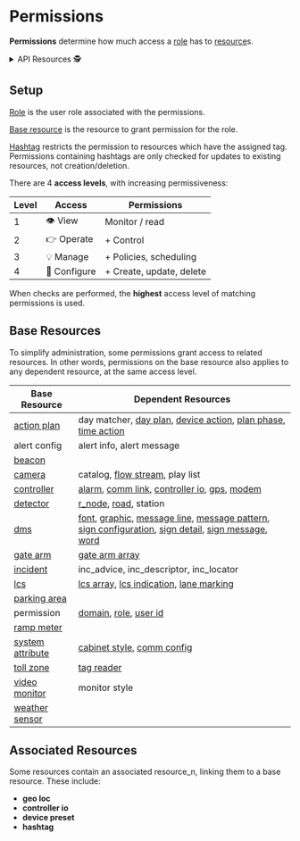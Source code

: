 # Permissions

**Permissions** determine how much access a [role] has to [resource]s.

<details>
<summary>API Resources 🕵️ </summary>

* `iris/api/permission`
* `iris/api/permission/{name}`
* `iris/api/access`

| Access       | Primary                                      |
|--------------|----------------------------------------------|
| 👁️  View      | name                                         |
| 🔧 Configure | role, base\_resource, hashtag, access\_level |

</details>

## Setup

[Role] is the user role associated with the permissions.

[Base resource](#base-resources) is the resource to grant permission for the
role.

[Hashtag] restricts the permission to resources which have the assigned tag.
Permissions containing hashtags are only checked for updates to existing
resources, not creation/deletion.

There are 4 **access levels**, with increasing permissiveness:

| Level | Access       | Permissions              |
|-------|--------------|--------------------------|
|     1 | 👁️  View      | Monitor / read           |
|     2 | 👉 Operate   | + Control                |
|     3 | 💡 Manage    | + Policies, scheduling   |
|     4 | 🔧 Configure | + Create, update, delete |

When checks are performed, the **highest** access level of matching permissions
is used.

## Base Resources

To simplify administration, some permissions grant access to related resources.
In other words, permissions on the base resource also applies to any dependent
resource, at the same access level.

| Base Resource      | Dependent Resources                                   |
|--------------------|-------------------------------------------------------|
| [action plan]      | day matcher, [day plan], [device action], [plan phase], [time action] |
| alert config       | alert info, alert message                             |
| [beacon]           |                                                       |
| [camera]           | catalog, [flow stream], play list                     |
| [controller]       | [alarm], [comm link], [controller io], [gps], [modem] |
| [detector]         | [r_node], [road], station                             |
| [dms]              | [font], [graphic], [message line], [message pattern], [sign configuration], [sign detail], [sign message], [word] |
| [gate arm]         | [gate arm array]                                      |
| [incident]         | inc_advice, inc_descriptor, inc_locator               |
| [lcs]              | [lcs array], [lcs indication], [lane marking]         |
| [parking area]     |                                                       |
| permission         | [domain], [role], [user id]                           |
| [ramp meter]       |                                                       |
| [system attribute] | [cabinet style], [comm config]                        |
| [toll zone]        | [tag reader]                                          |
| [video monitor]    | monitor style                                         |
| [weather sensor]   |                                                       |

## Associated Resources

Some resources contain an associated resource_n, linking them to a base resource.
These include:

* __geo loc__
* __controller io__
* __device preset__
* __hashtag__


[action plan]: action_plans.html
[alarm]: alarms.html
[beacon]: beacons.html
[cabinet style]: controllers.html#cabinet-styles
[camera]: cameras.html
[comm config]: comm_config.html
[comm link]: comm_links.html
[controller]: controllers.html
[controller io]: controllers.html#io-pins
[day plan]: action_plans.html#day-plans
[detector]: vehicle_detection.html
[device action]: action_plans.html#device-actions
[dms]: dms.html
[domain]: users.html#domains
[flow stream]: flow_streams.html
[font]: fonts.html
[gate arm]: gate_arms.html
[gate arm array]: gate_arms.html#arrays
[geo loc]: geo_loc.html
[gps]: gps.html
[graphic]: graphics.html
[hashtag]: hashtags.html
[incident]: incidents.html
[lane marking]: lcs.html#lane-markings
[lcs]: lcs.html
[lcs array]: lcs.html#arrays
[lcs indication]: lcs.html#indications
[message line]: message_patterns.html#message-lines
[message pattern]: message_patterns.html
[modem]: modem.html
[parking area]: parking_areas.html
[plan phase]: action_plans.html#plan-phases
[r_node]: road_topology.html#r_nodes
[ramp meter]: ramp_meters.html
[resource]: rest_api.html#resource-types
[restricted resource]: rest_api.html#restricted-resources-codeirisapicode
[road]: road_topology.html#roads
[role]: users.html#roles
[sign configuration]: sign_configuration.html
[sign detail]: sign_configuration.html#sign-details
[sign message]: sign_message.html
[system attribute]: system_attributes.html
[tag reader]: tolling.html#tag-readers
[time action]: action_plans.html#time-actions
[toll zone]: tolling.html#toll-zones
[user id]: users.html#user-ids
[video monitor]: video.html
[weather sensor]: weather_sensors.html
[word]: words.html

